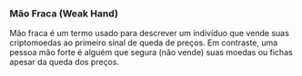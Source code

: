 ### Mão Fraca (Weak Hand)

Mão fraca é um termo usado para descrever um indivíduo que vende suas criptomoedas ao primeiro sinal de queda de preços. Em contraste, uma pessoa mão forte é alguém que segura (não vende) suas moedas ou fichas apesar da queda dos preços.
